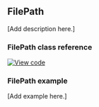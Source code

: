 ## FilePath

[Add description here.]

### FilePath class reference
[![View code](https://www.mbed.com/embed/?type=library)](http://os-doc-builder.test.mbed.com/docs/v5.7/mbed-os-api-doxy/classmbed_1_1_file_path.html)

### FilePath example

[Add example here.]
